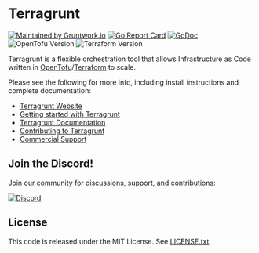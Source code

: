 # Terragrunt

[![Maintained by Gruntwork.io](https://img.shields.io/badge/maintained%20by-gruntwork.io-%235849a6.svg)](https://gruntwork.io/?ref=repo_terragrunt)
[![Go Report Card](https://goreportcard.com/badge/github.com/gruntwork-io/terragrunt)](https://goreportcard.com/report/github.com/gruntwork-io/terragrunt)
[![GoDoc](https://godoc.org/github.com/gruntwork-io/terragrunt?status.svg)](https://godoc.org/github.com/gruntwork-io/terragrunt)
![OpenTofu Version](https://img.shields.io/badge/tofu-%3E%3D1.6.0-blue.svg)
![Terraform Version](https://img.shields.io/badge/tf-%3E%3D0.12.0-blue.svg)

Terragrunt is a flexible orchestration tool that allows Infrastructure as Code written in [OpenTofu](https://opentofu.org)/[Terraform](https://www.terraform.io) to scale.

Please see the following for more info, including install instructions and complete documentation:

* [Terragrunt Website](https://terragrunt.gruntwork.io)
* [Getting started with Terragrunt](https://terragrunt.gruntwork.io/docs/getting-started/quick-start/)
* [Terragrunt Documentation](https://terragrunt.gruntwork.io/docs)
* [Contributing to Terragrunt](https://terragrunt.gruntwork.io/docs/community/contributing)
* [Commercial Support](https://gruntwork.io/support/)

## Join the Discord!

Join our community for discussions, support, and contributions:

[![Discord](https://discord.com/api/guilds/1090098780344422490/widget.png?style=shield)](https://discord.gg/SPu4Degs5f)

## License

This code is released under the MIT License. See [LICENSE.txt](LICENSE.txt).

